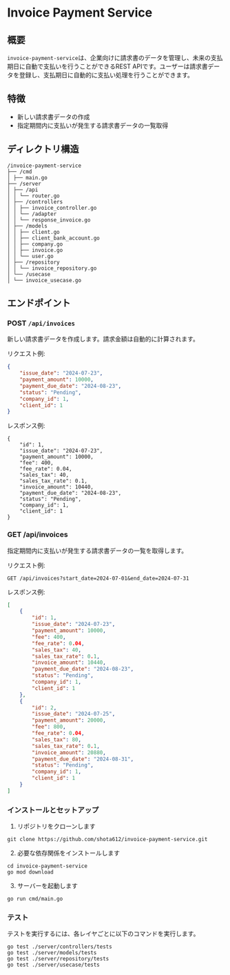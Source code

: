 # Invoice Payment Service

## 概要
`invoice-payment-service`は、企業向けに請求書のデータを管理し、未来の支払期日に自動で支払いを行うことができるREST APIです。ユーザーは請求書データを登録し、支払期日に自動的に支払い処理を行うことができます。

## 特徴
- 新しい請求書データの作成
- 指定期間内に支払いが発生する請求書データの一覧取得

## ディレクトリ構造
```
/invoice-payment-service
├── /cmd
│ ├── main.go
├── /server
│ ├── /api
│ │ └── router.go
│ ├── /controllers
│ │ ├── invoice_controller.go
│ │ └── /adapter
│ │ └── response_invoice.go
│ ├── /models
│ │ ├── client.go
│ │ ├── client_bank_account.go
│ │ ├── company.go
│ │ ├── invoice.go
│ │ └── user.go
│ ├── /repository
│ │ └── invoice_repository.go
│ └── /usecase
│ └── invoice_usecase.go
```


## エンドポイント

### POST `/api/invoices`
新しい請求書データを作成します。請求金額は自動的に計算されます。

リクエスト例:
```json
{
    "issue_date": "2024-07-23",
    "payment_amount": 10000,
    "payment_due_date": "2024-08-23",
    "status": "Pending",
    "company_id": 1,
    "client_id": 1
}
```

レスポンス例:
```
{
    "id": 1,
    "issue_date": "2024-07-23",
    "payment_amount": 10000,
    "fee": 400,
    "fee_rate": 0.04,
    "sales_tax": 40,
    "sales_tax_rate": 0.1,
    "invoice_amount": 10440,
    "payment_due_date": "2024-08-23",
    "status": "Pending",
    "company_id": 1,
    "client_id": 1
}
```

### GET /api/invoices
指定期間内に支払いが発生する請求書データの一覧を取得します。

リクエスト例:
```
GET /api/invoices?start_date=2024-07-01&end_date=2024-07-31
```
レスポンス例:
```json
[
    {
        "id": 1,
        "issue_date": "2024-07-23",
        "payment_amount": 10000,
        "fee": 400,
        "fee_rate": 0.04,
        "sales_tax": 40,
        "sales_tax_rate": 0.1,
        "invoice_amount": 10440,
        "payment_due_date": "2024-08-23",
        "status": "Pending",
        "company_id": 1,
        "client_id": 1
    },
    {
        "id": 2,
        "issue_date": "2024-07-25",
        "payment_amount": 20000,
        "fee": 800,
        "fee_rate": 0.04,
        "sales_tax": 80,
        "sales_tax_rate": 0.1,
        "invoice_amount": 20880,
        "payment_due_date": "2024-08-31",
        "status": "Pending",
        "company_id": 1,
        "client_id": 1
    }
]

```

### インストールとセットアップ
1. リポジトリをクローンします
```
git clone https://github.com/shota612/invoice-payment-service.git
```
2. 必要な依存関係をインストールします
```
cd invoice-payment-service
go mod download
```
3. サーバーを起動します
```
go run cmd/main.go
```

### テスト
テストを実行するには、各レイヤごとに以下のコマンドを実行します。
```
go test ./server/controllers/tests
go test ./server/models/tests
go test ./server/repository/tests
go test ./server/usecase/tests
```